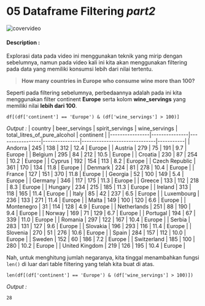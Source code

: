 # 05 Dataframe Filtering *part2* 

![covervideo](http://bit.ly/makeaicovervideo)

#### **Description :**
Explorasi data pada video ini menggunakan teknik yang mirip dengan sebelumnya, namun pada video kali ini kita akan menggunakan filtering pada data yang memiliki konsumsi lebih dari nilai tertentu.

>**How many countries in Europe who consume wine more than 100?**

Seperti pada filtering sebelumnya, perbedaannya adalah pada ini kita menggunakan filter continent **Europe** serta kolom **wine_servings** yang memiliki nilai **lebih dari 100**.

```
df[(df['continent'] == 'Europe') & (df['wine_servings'] > 100)]
```
*Output :*
| country        | beer_servings | spirit_servings | wine_servings | total_litres_of_pure_alcohol | continent |
|----------------|---------------|-----------------|---------------|------------------------------|-----------|
| Andorra        | 245           | 138             | 312           | 12.4                         | Europe    |
| Austria        | 279           | 75              | 191           | 9.7                          | Europe    |
| Belgium        | 295           | 84              | 212           | 10.5                         | Europe    |
| Croatia        | 230           | 87              | 254           | 10.2                         | Europe    |
| Cyprus         | 192           | 154             | 113           | 8.2                          | Europe    |
| Czech Republic | 361           | 170             | 134           | 11.8                         | Europe    |
| Denmark        | 224           | 81              | 278           | 10.4                         | Europe    |
| France         | 127           | 151             | 370           | 11.8                         | Europe    |
| Georgia        | 52            | 100             | 149           | 5.4                          | Europe    |
| Germany        | 346           | 117             | 175           | 11.3                         | Europe    |
| Greece         | 133           | 112             | 218           | 8.3                          | Europe    |
| Hungary        | 234           | 215             | 185           | 11.3                         | Europe    |
| Ireland        | 313           | 118             | 165           | 11.4                         | Europe    |
| Italy          | 85            | 42              | 237           | 6.5                          | Europe    |
| Luxembourg     | 236           | 133             | 271           | 11.4                         | Europe    |
| Malta          | 149           | 100             | 120           | 6.6                          | Europe    |
| Montenegro     | 31            | 114             | 128           | 4.9                          | Europe    |
| Netherlands    | 251           | 88              | 190           | 9.4                          | Europe    |
| Norway         | 169           | 71              | 129           | 6.7                          | Europe    |
| Portugal       | 194           | 67              | 339           | 11.0                         | Europe    |
| Romania        | 297           | 122             | 167           | 10.4                         | Europe    |
| Serbia         | 283           | 131             | 127           | 9.6                          | Europe    |
| Slovakia       | 196           | 293             | 116           | 11.4                         | Europe    |
| Slovenia       | 270           | 51              | 276           | 10.6                         | Europe    |
| Spain          | 284           | 157             | 112           | 10.0                         | Europe    |
| Sweden         | 152           | 60              | 186           | 7.2                          | Europe    |
| Switzerland    | 185           | 100             | 280           | 10.2                         | Europe    |
| United Kingdom | 219           | 126             | 195           | 10.4                         | Europe    |

Nah, untuk menghitung jumlah negaranya, kita tinggal menambahkan fungsi ```len()``` di luar dari table filtering yang telah kita buat di atas.

```
len(df[(df['continent'] == 'Europe') & (df['wine_servings'] > 100)])
```
*Output :*
```
28
```